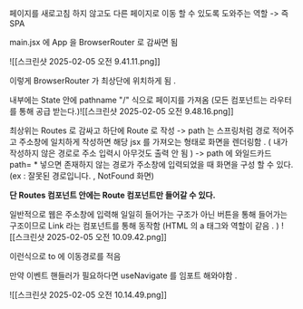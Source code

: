  페이지를 새로고침 하지 않고도 다른 페이지로 이동 할 수 있도록 도와주는 역할 
 -> 즉 SPA 

main.jsx 에 App 을 BrowserRouter 로 감싸면 됨 

![[스크린샷 2025-02-05 오전 9.41.11.png]]

이렇게 BrowserRouter 가 최상단에 위치하게 됨 .

내부에는 State 안에 pathname "/" 식으로 페이지를 가져옴 (모든 컴포넌트는 라우터를 통해 공급 받는다.)![[스크린샷 2025-02-05 오전 9.48.16.png]]

최상위는 Routes 로 감싸고 하단에 
Route 로 작성 
-> path 는 스프링처럼 경로 적어주고 주소창에 일치하게 작성하면
해당 jsx 를 가져오는 형태로 화면을 렌더링함 . 
( 내가 작성하지 않은 경로로 주소 입력시 아무것도 출력 안 됨 )
-> path 에 와일드카드 path= \* 넣으면 존재하지 않는 경로가 주소창에 입력되었을 때 화면을 구성 할 수 있다.
(ex : 잘못된 경로입니다. , NotFound 화면)


**단 Routes 컴포넌트 안에는 Route 컴포넌트만 들어갈 수 있다.**


일반적으로 웹은 주소창에 입력해 일일히 들어가는 구조가 아닌 버튼을 통해 들어가는 구조이므로 
Link 라는 컴포넌트를 통해 동작함 (HTML 의 a 태그와 역할이 같음 . )
![[스크린샷 2025-02-05 오전 10.09.42.png]]

 이런식으로 to 에 이동경로를 적음 

만약 이벤트 핸들러가 필요하다면 useNavigate 를 임포트 해와야함 . 


![[스크린샷 2025-02-05 오전 10.14.49.png]]

